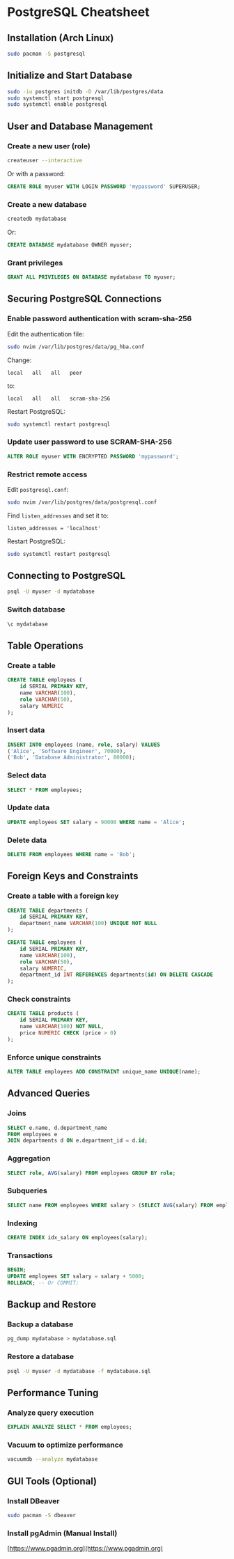 # PostgreSQL Cheatsheet

## **Installation (Arch Linux)**
```sh
sudo pacman -S postgresql
```

## **Initialize and Start Database**
```sh
sudo -iu postgres initdb -D /var/lib/postgres/data
sudo systemctl start postgresql
sudo systemctl enable postgresql
```

## **User and Database Management**
### Create a new user (role)
```sh
createuser --interactive
```
Or with a password:
```sql
CREATE ROLE myuser WITH LOGIN PASSWORD 'mypassword' SUPERUSER;
```

### Create a new database
```sh
createdb mydatabase
```
Or:
```sql
CREATE DATABASE mydatabase OWNER myuser;
```

### Grant privileges
```sql
GRANT ALL PRIVILEGES ON DATABASE mydatabase TO myuser;
```

## **Securing PostgreSQL Connections**
### Enable password authentication with scram-sha-256
Edit the authentication file:
```sh
sudo nvim /var/lib/postgres/data/pg_hba.conf
```
Change:
```
local   all   all   peer
```
to:
```
local   all   all   scram-sha-256
```
Restart PostgreSQL:
```sh
sudo systemctl restart postgresql
```

### Update user password to use SCRAM-SHA-256
```sql
ALTER ROLE myuser WITH ENCRYPTED PASSWORD 'mypassword';
```

### Restrict remote access
Edit `postgresql.conf`:
```sh
sudo nvim /var/lib/postgres/data/postgresql.conf
```
Find `listen_addresses` and set it to:
```
listen_addresses = 'localhost'
```
Restart PostgreSQL:
```sh
sudo systemctl restart postgresql
```

## **Connecting to PostgreSQL**
```sh
psql -U myuser -d mydatabase
```

### Switch database
```sql
\c mydatabase
```

## **Table Operations**
### Create a table
```sql
CREATE TABLE employees (
    id SERIAL PRIMARY KEY,
    name VARCHAR(100),
    role VARCHAR(50),
    salary NUMERIC
);
```

### Insert data
```sql
INSERT INTO employees (name, role, salary) VALUES
('Alice', 'Software Engineer', 70000),
('Bob', 'Database Administrator', 80000);
```

### Select data
```sql
SELECT * FROM employees;
```

### Update data
```sql
UPDATE employees SET salary = 90000 WHERE name = 'Alice';
```

### Delete data
```sql
DELETE FROM employees WHERE name = 'Bob';
```

## **Foreign Keys and Constraints**
### Create a table with a foreign key
```sql
CREATE TABLE departments (
    id SERIAL PRIMARY KEY,
    department_name VARCHAR(100) UNIQUE NOT NULL
);

CREATE TABLE employees (
    id SERIAL PRIMARY KEY,
    name VARCHAR(100),
    role VARCHAR(50),
    salary NUMERIC,
    department_id INT REFERENCES departments(id) ON DELETE CASCADE
);
```

### Check constraints
```sql
CREATE TABLE products (
    id SERIAL PRIMARY KEY,
    name VARCHAR(100) NOT NULL,
    price NUMERIC CHECK (price > 0)
);
```

### Enforce unique constraints
```sql
ALTER TABLE employees ADD CONSTRAINT unique_name UNIQUE(name);
```

## **Advanced Queries**
### Joins
```sql
SELECT e.name, d.department_name
FROM employees e
JOIN departments d ON e.department_id = d.id;
```

### Aggregation
```sql
SELECT role, AVG(salary) FROM employees GROUP BY role;
```

### Subqueries
```sql
SELECT name FROM employees WHERE salary > (SELECT AVG(salary) FROM employees);
```

### Indexing
```sql
CREATE INDEX idx_salary ON employees(salary);
```

### Transactions
```sql
BEGIN;
UPDATE employees SET salary = salary + 5000;
ROLLBACK; -- Or COMMIT;
```

## **Backup and Restore**
### Backup a database
```sh
pg_dump mydatabase > mydatabase.sql
```

### Restore a database
```sh
psql -U myuser -d mydatabase -f mydatabase.sql
```

## **Performance Tuning**
### Analyze query execution
```sql
EXPLAIN ANALYZE SELECT * FROM employees;
```

### Vacuum to optimize performance
```sh
vacuumdb --analyze mydatabase
```

## **GUI Tools (Optional)**
### Install DBeaver
```sh
sudo pacman -S dbeaver
```

### Install pgAdmin (Manual Install)
[https://www.pgadmin.org](https://www.pgadmin.org)
